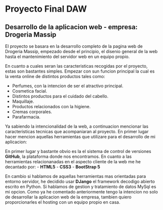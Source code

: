 # Proyecto Final DAW
## Desarrollo de la aplicacion web - empresa: Drogeria Massip
El proyecto se basara en la desarrollo completo de la pagina web de Drogeria Massip, empezado desde el principio, el disenio general de la web hasta el mantenimiento del servidor web en un equipo propio.

En cuanto a cuales seran las caracteristicas recogidas por el proyecto, estas son bastantes simples. Empezar con sun funcion principal la cual es la venta online de distintos productos tales como:

- Perfumes, con la intencion de ser el atractivo principal.
- Cosmetica facial.
- Distintos productos para el cuidado del cabello.
- Maquillaje.
- Productos relacionados con la higiene.
- Cremas corporales.
- Parafarmacia.

Ya sabiendo la intencionalidad de la web, a continuacion mencionar las caracteristicas tecnicas que acompaniaran al proyecto. En primer lugar hacer mencion aquellas herramientas que utilizare para el desarrollo de mi aplicacion:

En primer lugar y bastante obvio es la el sistema de control de versiones **GitHub**, la plataforma donde nos encontramos.
En cuanto a las herramientas relacionanadas en el aspecto cliente de la web me he decantado por:
    - **HTML5**
    - **CSS3** 
    - **BootStrap 5**
 
En cambio si hablamos de aquellas herramientas mas orientadas para entorno servidor, he decidido usar **DJango** el framework decodigo abierto escrito en Python.
Si hablamos de gestion y tratamiento de datos MySql es mi opcion.
Como ya he comentado anteriormente tengo la intencion no solo de desarrollar la aplicacion web de la empresa, tambien quiero proporcionarles el hosting con un equipo propio en casa.
